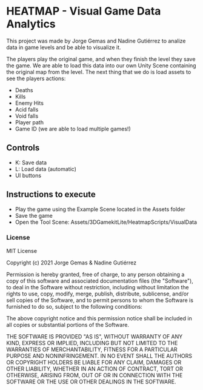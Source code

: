 # HEATMAP - Visual Game Data Analytics
This project was made by Jorge Gemas and Nadine Gutiérrez to analize data in game levels and be able to visualize it.

The players play the original game, and when they finish the level they save the game. We are able to load this data into our own Unity Scene containing the original map from the level. The next thing that we do is load assets to see the players actions:
- Deaths
- Kills
- Enemy Hits
- Acid falls
- Void falls
- Player path
- Game ID (we are able to load multiple games!)

## Controls
- K: Save data
- L: Load data (automatic)
- UI buttons

## Instructions to execute
- Play the game using the Example Scene located in the Assets folder
- Save the game
- Open the Tool Scene: Assets/3DGamekitLite/HeatmapScripts/VisualData

### License
MIT License

Copyright (c) 2021 Jorge Gemas & Nadine Gutiérrez

Permission is hereby granted, free of charge, to any person obtaining a copy
of this software and associated documentation files (the "Software"), to deal
in the Software without restriction, including without limitation the rights
to use, copy, modify, merge, publish, distribute, sublicense, and/or sell
copies of the Software, and to permit persons to whom the Software is
furnished to do so, subject to the following conditions:

The above copyright notice and this permission notice shall be included in all
copies or substantial portions of the Software.

THE SOFTWARE IS PROVIDED "AS IS", WITHOUT WARRANTY OF ANY KIND, EXPRESS OR
IMPLIED, INCLUDING BUT NOT LIMITED TO THE WARRANTIES OF MERCHANTABILITY,
FITNESS FOR A PARTICULAR PURPOSE AND NONINFRINGEMENT. IN NO EVENT SHALL THE
AUTHORS OR COPYRIGHT HOLDERS BE LIABLE FOR ANY CLAIM, DAMAGES OR OTHER
LIABILITY, WHETHER IN AN ACTION OF CONTRACT, TORT OR OTHERWISE, ARISING FROM,
OUT OF OR IN CONNECTION WITH THE SOFTWARE OR THE USE OR OTHER DEALINGS IN THE
SOFTWARE.